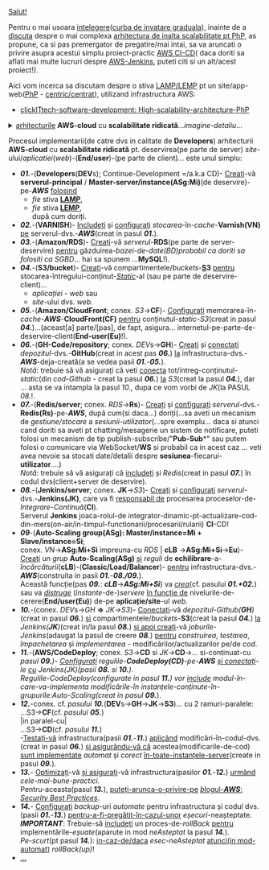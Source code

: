 [Salut!](https://www.freelancer.com/projects/php/Advanced-EdTech-Career-Guidance-Platform/details)

Pentru o mai usoara [intelegere](https://www.tecracer.com/blog/2024/03/automated-ecs-deployments-using-aws-codepipeline.html)([curba de invatare graduala](https://aws.amazon.com/education/awseducate/)), inainte de a [discuta](https://www.phpclasses.org/blog/post/830-Faster-PHP-Hosting-Services-with-1Click-Deployment.html) despre o mai complexa [arhitectura de inalta scalabilitate pt PhP](https://www.clickittech.com/software-development/high-scalability-architecture-php/), as propune, ca si pas premergator de pregatire/mai intai, sa va aruncati o privire asupra acestui simplu proiect-practic [AWS CI-CD](https://medium.com/@awseng12/ci-cd-pipeline-with-github-aws-code-pipeline-code-deploy-load-balancer-auto-scaling-group-3732a5661dbb)( daca doriti sa aflati mai multe lucruri despre [AWS-Jenkins](https://cloudonaut.io/how-to-set-up-jenkins-on-aws/), puteti citi si un alt/acest proiect!).

Aici vom incerca sa discutam despre o stiva [LAMP/LEMP](https://www.google.com/search?q=aws+PhP+github+jenkins+redis+varnish+LAMP+LEMP+S3+buckets+CloudFront+codedeploy+auto-scaling+load-balancer+RDS&sca_esv=60fc72c6afa20bbd&rlz=1C1CHBF_enRO1132RO1132&udm=2&biw=1920&bih=859&sxsrf=AHTn8zo4gg2r8wLjQSSolBmjRGo9w2oYLQ%3A1743938121037&ei=SWLyZ6qCAuPPxc8Pmu-50Qw&ved=0ahUKEwjqytvho8OMAxXjZ_EDHZp3LsoQ4dUDCBE&uact=5&oq=aws+PhP+github+jenkins+redis+varnish+LAMP+LEMP+S3+buckets+CloudFront+codedeploy+auto-scaling+load-balancer+RDS&gs_lp=EgNpbWcibmF3cyBQaFAgZ2l0aHViIGplbmtpbnMgcmVkaXMgdmFybmlzaCBMQU1QIExFTVAgUzMgYnVja2V0cyBDbG91ZEZyb250IGNvZGVkZXBsb3kgYXV0by1zY2FsaW5nIGxvYWQtYmFsYW5jZXIgUkRTSABQAFgAcAB4AJABAJgBAKABAKoBALgBA8gBAPgBAZgCAKACAJgDAJIHAKAHALIHALgHAA&sclient=img) pt un site/app-web([PhP](https://github.com/user-attachments/assets/9cb3357c-50f9-4116-b937-90d57d2993cc) - [centric/centrat](https://www.google.com/url?sa=i&url=https%3A%2F%2Fwww.phpclasses.org%2Fblog%2Fpost%2F830-Faster-PHP-Hosting-Services-with-1Click-Deployment.html&psig=AOvVaw24Drvf4tyi9d_M2csXQoD0&ust=1744009900618000&source=images&cd=vfe&opi=89978449&ved=0CBgQjhxqFwoTCPCHy-Sqw4wDFQAAAAAdAAAAABAE)), utilizand infrastructura AWS:

 - [clickITtech-software-development: High-scalability-architecture-PhP](https://www.clickittech.com/software-development/high-scalability-architecture-php/)
   
<details>
 <summary><ins>arhitecturile</ins> <b>AWS-cloud</b> cu <b>scalabilitate ridicată</b>...<i>imagine-detaliu</i>... </summary>
 <a href="https://www.clickittech.com/software-development/high-scalability-architecture-php/"><img src="https://images.clickittech.com/wp-content/uploads/2018/05/03153635/php-applications.jpg">arhitecturile cu scalabilitate ridicată</img></a>
</details>

Procesul implementarii(de catre dvs in calitate de **Developers**) arhitecturii <b>AWS-cloud</b> cu <b>scalabilitate ridicată</b> pt. deservirea(pe parte de server) *site*-ului/*aplicatiei*(*web*)-(**End/user**)-(pe parte de client)... este unul simplu:

  - ***01.***-(**Developers**(**DEV**s); Continue-Development =/a.k.a CD)- <ins>Creați</ins>-vă **serverul-principal** / **Master-server/instance(ASg:Mi)**(de deservire)-pe-***AWS*** <ins>folosind</ins>
     - *fie* stiva [**LAMP**](https://en.wikipedia.org/wiki/LAMP_(software_bundle)),
     - *fie* stiva [**LEMP**](https://wiki.crowncloud.net/?How_to_Install_LEMP_Stack_on_Ubuntu_23_04),
<br/>după cum doriți.
  - ***02.***-(**VARNISH**)- <ins>Includeți</ins> și <ins>configurați</ins> *stocarea*-în-*cache*-**Varnish(VN)** <ins>pe</ins> serverul-dvs.-***AWS***(creat in pasul ***01.***).
  - ***03.***-(**Amazon/RDS**)- <ins>Creați</ins>-vă *serverul*-**RDS**(pe parte de server-deservire) <ins>pentru</ins> găzduirea-*bazei-de-date(BD)*probabil ca doriti sa folositi ca SG*BD*... hai sa spunem ...**MySQL**!).
  - ***04.***-(**S3/bucket**)- <ins>Creați</ins>-vă  compartimentele/*buckets*-**<ins>S</ins>3** <ins>pentru</ins> stocarea-întregului-conținut-<ins>*Static*</ins>-al (sau pe parte de deservire-client)...
     - *aplicației* - *web* sau
     - *site*-ului dvs. *web*.
  - ***05.***-(**Amazon/CloudFront**; conex. *S3*->**CF**)- <ins>Configurați</ins> memorarea-în-*cache*-***AWS***-**CloudFront(CF)** <ins>pentru</ins> conținutul-*static*-*S3*(creat in pasul ***04.***)...(aceast[a] parte/[pas], de fapt, asigura... internetul-pe-parte-de-deservire-client(**End-user(Eu)**!).
  - ***06.***-(**GH-Code/repository**; conex. *DEV*s->**GH**)- <ins>Creați</ins> și <ins>conectați</ins> *depozitul*-dvs.-**GitHub**(creat in acest pas ***06.***) <ins>la</ins> infrastructura-dvs.-***AWS***-deja-creată(a se vedea pasii ***01.***-***05.***).
<br/>*Notă*: trebuie să vă asigurați că veti <ins>conecta</ins> tot/intreg-conținutul-*static*(din *cod-Github* - creat la pasul ***06.***) <ins>la</ins> *S3*(creat la pasul ***04.***), dar ... asta se va intampla la pasul *10.*, dupa ce vom vorbi de *JK*(la PASUL *08.*!.
  - ***07.***-(**Redis/server**; conex. *RDS*->**Rs**)- <ins>Creați</ins> și <ins>configurați</ins> *serverul*-dvs.-**Redis(Rs)**-pe-***AWS***, după cum(si daca...) doriți(...sa aveti un mecanism de *gestiune/stocare* a *sesiunii-utilizator*(...spre exemplu... daca si atunci cand doriti sa aveti pt chatting/mesagerie un sistem de notificare,  puteti folosi un mecanism de tip  publish-subscribe/"**Pub-Sub***" sau putem folosi o comunicare via WebSocket/**WS** si probabil ca in acest caz ... veti avea nevoie sa stocati date/detalii despre **sesiunea**-fiecarui-**utilizator**....)
<br/>*Notă*: trebuie să vă asigurați că <ins>includeți</ins> și *Redis*(creat in pasul ***07.***) în codul dvs(client+server de deservire).
  - ***08.***-(**Jenkins/server**; conex. **JK**->*S3*)- <ins>Creați</ins> și <ins>configurați</ins> *serverul*-dvs.-**Jenkins(JK)**, care va fi <ins>responsabil de</ins> procesarea proceselor-de-*Integrare-Continuă*(**CI**).
 <br>Serverul **Jenkins** joaca-rolul-de integrator-dinamic-pt-actualizare-cod-din-mers(on-air/in-timpul-functionarii/procesarii/rularii) **CI**-CD!
  - ***09***-(**Auto-Scaling group(ASg): Master/instance=Mi + Slave/instance=Si**;
    <br/> conex. *VN*->**ASg:Mi+Si** impreuna-cu *RDS* | **cLB** ->**ASg:Mi+Si**->**Eu**)- <ins>Creați</ins> un *grup* **Auto-Scaling(ASg)** <ins>și</ins> *reguli* de **echilibrare**-a-*încărcăturii*(**cLB**)-(**Classic/Load/Balancer**)- <ins>pentru</ins> infrastructura-dvs.-***AWS***(construita in pasii ***01.***-***08./09.***).
 <br/>Această funcție(pas ***09.***:  ***cLB***->***ASg:Mi+Si***) va <ins>*crea*</ins>(cf. pasului ***01.+02.***) sau va <ins>*distruge*</ins> (*instante*-de-)*servere* <ins>în funcție de</ins> nivelurile-de-cerere(**End/user(Eu)**) de-pe **aplicație/site**-ul *web*.
  - ***10.***-(conex. *DEV*s->*GH* **=>** *JK*->*S3*)- <ins>Conectați</ins>-vă *depozitul*-*Github(**GH**)*(creat in pasul ***06.***) <ins>și</ins> compartimentele/*buckets*-**S3**(creat la pasul ***04.***) <ins>la</ins> *Jenkins(**JK**)*(creat in/la pasul ***08.***) <ins>și apoi creați</ins>-vă *joburile-Jenkins*(adaugat la pasul de creere ***08.***) <ins>pentru</ins> *construirea*, *testarea*, *împachetarea* și *implementarea* - modificărilor/actualizarilor pe/de *cod*.
  - ***11.***-(**AWS/CodeDeploy**; conex. *S3*->**CD** si *JK*->**CD**->... si-continuat-cu *pasul* ***09.**)- <ins>Configurați</ins> *regulile*-**CodeDeploy(CD)**-pe-***AWS*** <ins>și conectați</ins>-le <ins>cu</ins> *Jenkins(JK)*(pasii ***08.*** si ***10.***).
<br/>Regulile-*CodeDeploy*(configurate in pasul ***11.***) vor <ins>include</ins> *modul-în-care-va-implementa* modificările-în *instanțele*-conținute-în-grupurile:*Auto-Scaling*(creat in pasul ***09.****).
  - ***12.***-conex. cf. *pasului* ***10.***(**DEV**s->**GH**->**JK**->**S3**)... cu 2 ramuri-paralele:
    <br/> ...S3->**CF**(cf. *pasului* ***05.***)
    <br/>|in paralel-cu|
    <br/> ...S3->**CD**(cf. *pasului* ***11.***)
    <br/>-<ins>Testați-vă</ins> infrastructura(pasii ***01.***-***11.***) <ins>aplicând</ins> modificări-în-codul-dvs.(creat in pasul ***06.***) <ins>și asigurându-vă că</ins> acestea(modificarile-de-cod) <ins>sunt implementate</ins> *automat* și *corect* <ins>în-toate-instanțele-server</ins>(create in pasul ***09.***).
  - ***13.***- <ins>Optimizați</ins>-vă <ins>și asigurați</ins>-vă infrastructura(pasilor ***01.***-***12.***) <ins>urmând</ins> *cele-mai-bune-practici*.
   <br/>Pentru-aceasta(pasul ***13.***), <ins>puteți-arunca-o-privire-pe</ins> [*blog*ul-***AWS***:](https://aws.amazon.com/blogs/?awsf.blog-master-category=*all&awsf.blog-master-learning-levels=*all&awsf.blog-master-industry=*all&awsf.blog-master-analytics-products=*all&awsf.blog-master-artificial-intelligence=*all&awsf.blog-master-aws-cloud-financial-management=*all&awsf.blog-master-blockchain=*all&awsf.blog-master-business-applications=*all&awsf.blog-master-compute=*all&awsf.blog-master-customer-enablement=*all&awsf.blog-master-customer-engagement=*all&awsf.blog-master-database=*all&awsf.blog-master-developer-tools=*all&awsf.blog-master-devops=*all&awsf.blog-master-end-user-computing=*all&awsf.blog-master-mobile=*all&awsf.blog-master-iot=*all&awsf.blog-master-management-governance=*all&awsf.blog-master-media-services=*all&awsf.blog-master-migration-transfer=*all&awsf.blog-master-migration-solutions=*all&awsf.blog-master-networking-content-delivery=*all&awsf.blog-master-programming-language=*all&awsf.blog-master-sector=*all&awsf.blog-master-security=*all&awsf.blog-master-storage=*all) [*Security Best Practices*](https://aws.amazon.com/blogs/security/category/post-types/best-practices/).
  - ***14.***- <ins>Configurați</ins> *backup*-uri *automate* pentru infrastructura și codul dvs.(pasii ***01.***-***13.***) <ins>pentru-a-fi-pregătit-în-cazul-unor</ins> *eșecuri*-neașteptate.
<br/>***IMPORTANT***: Trebuie-să <ins>includeți</ins> un proces-de-*rollBack* <ins>pentru</ins> implementările-*eșuate*(aparute in mod *neAsteptat* la pasul ***14.***).
<br/>*Pe-scurt*(pt pasul ***14.***): <ins>in-caz-de/daca</ins> *esec-neAsteptat* <ins>atunci(in mod-automat)</ins> *rollBack(up)*!
 - [...](https://www.google.com/search?sca_esv=3a77a2976db962de&rlz=1C1CHBF_enRO1132RO1132&sxsrf=AHTn8zqx3bo0UZARSELvI-Irzujl9vVJbg:1743923412570&q=cloud+VPS+scalable+php+mysql&udm=2&fbs=ABzOT_BYhiZpMrUAF0c9tORwPGlsodhGu4F1UEhEeTehlBu7020oMQ7aBpF-aNynCVlndtbrl-4J-rajucdRXcWuI2dKH9PAaK3ysaU0BSsPt4nUY4EZl4pQxjpqLuZGQzUZySehMvVjaJ3Bxy74VZrnX-0smoeGVgFzGy7Gy2h1xwXsOFqYUxTQcpUHP4c3ATzoLKGOommA4XUSo-KvA7GVwM0AIULGJw&sa=X&ved=2ahUKEwj0hZb87MKMAxUpSPEDHcPEMmwQtKgLegQIDhAB&biw=1735&bih=721&dpr=1)
